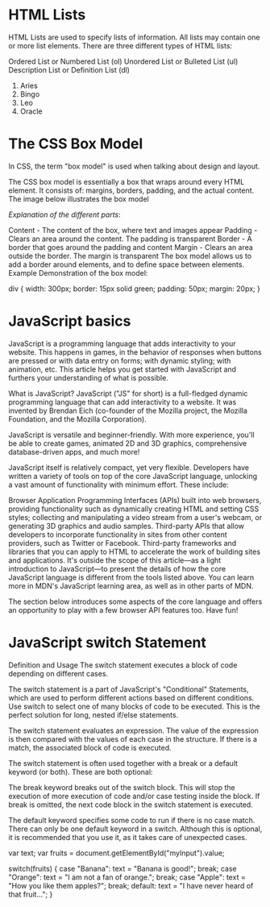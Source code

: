 
# HTML Lists
HTML Lists are used to specify lists of information. All lists may contain one or more list elements. There are three different types of HTML lists:

Ordered List or Numbered List (ol)
Unordered List or Bulleted List (ul)
Description List or Definition List (dl)
<ol>  
 <li>Aries</li>  
 <li>Bingo</li>  
 <li>Leo</li>  
 <li>Oracle</li>  
</ol>  

# The CSS Box Model
In CSS, the term "box model" is used when talking about design and layout.

The CSS box model is essentially a box that wraps around every HTML element. It consists of: margins, borders, padding, and the actual content. The image below illustrates the box model

*Explanation of the different parts*:

Content - The content of the box, where text and images appear
Padding - Clears an area around the content. The padding is transparent
Border - A border that goes around the padding and content
Margin - Clears an area outside the border. The margin is transparent
The box model allows us to add a border around elements, and to define space between elements. 
Example
Demonstration of the box model:

div {
  width: 300px;
  border: 15px solid green;
  padding: 50px;
  margin: 20px;
}
# JavaScript basics
JavaScript is a programming language that adds interactivity to your website. This happens in games, in the behavior of responses when buttons are pressed or with data entry on forms; with dynamic styling; with animation, etc. This article helps you get started with JavaScript and furthers your understanding of what is possible.

What is JavaScript?
JavaScript ("JS" for short) is a full-fledged dynamic programming language that can add interactivity to a website. It was invented by Brendan Eich (co-founder of the Mozilla project, the Mozilla Foundation, and the Mozilla Corporation).

JavaScript is versatile and beginner-friendly. With more experience, you'll be able to create games, animated 2D and 3D graphics, comprehensive database-driven apps, and much more!

JavaScript itself is relatively compact, yet very flexible. Developers have written a variety of tools on top of the core JavaScript language, unlocking a vast amount of functionality with minimum effort. These include:

Browser Application Programming Interfaces (APIs) built into web browsers, providing functionality such as dynamically creating HTML and setting CSS styles; collecting and manipulating a video stream from a user's webcam, or generating 3D graphics and audio samples.
Third-party APIs that allow developers to incorporate functionality in sites from other content providers, such as Twitter or Facebook.
Third-party frameworks and libraries that you can apply to HTML to accelerate the work of building sites and applications.
It's outside the scope of this article—as a light introduction to JavaScript—to present the details of how the core JavaScript language is different from the tools listed above. You can learn more in MDN's JavaScript learning area, as well as in other parts of MDN.

The section below introduces some aspects of the core language and offers an opportunity to play with a few browser API features too. Have fun!

# JavaScript switch Statement
Definition and Usage
The switch statement executes a block of code depending on different cases.

The switch statement is a part of JavaScript's "Conditional" Statements, which are used to perform different actions based on different conditions. Use switch to select one of many blocks of code to be executed. This is the perfect solution for long, nested if/else statements.

The switch statement evaluates an expression. The value of the expression is then compared with the values of each case in the structure. If there is a match, the associated block of code is executed.

The switch statement is often used together with a break or a default keyword (or both). These are both optional:

The break keyword breaks out of the switch block. This will stop the execution of more execution of code and/or case testing inside the block. If break is omitted, the next code block in the switch statement is executed.

The default keyword specifies some code to run if there is no case match. There can only be one default keyword in a switch. Although this is optional, it is recommended that you use it, as it takes care of unexpected cases.

var text;
var fruits = document.getElementById("myInput").value;

switch(fruits) {
  case "Banana":
    text = "Banana is good!";
    break;
  case "Orange":
    text = "I am not a fan of orange.";
    break;
  case "Apple":
    text = "How you like them apples?";
    break;
  default:
    text = "I have never heard of that fruit...";
}